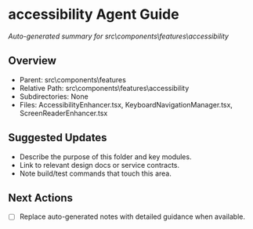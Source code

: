﻿# accessibility Agent Guide
*Auto-generated summary for src\components\features\accessibility*

## Overview
- Parent: src\components\features
- Relative Path: src\components\features\accessibility
- Subdirectories: None
- Files: AccessibilityEnhancer.tsx, KeyboardNavigationManager.tsx, ScreenReaderEnhancer.tsx

## Suggested Updates
- Describe the purpose of this folder and key modules.
- Link to relevant design docs or service contracts.
- Note build/test commands that touch this area.

## Next Actions
- [ ] Replace auto-generated notes with detailed guidance when available.
